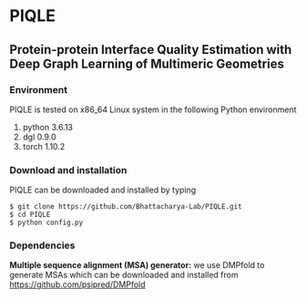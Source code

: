 # PIQLE

<h2>Protein-protein Interface Quality Estimation with Deep Graph Learning of Multimeric Geometries</h2>

### Environment
PIQLE is tested on x86_64 Linux system in the following Python environment<br/>
1. python 3.6.13 <br/>
2. dgl 0.9.0 <br/>
3. torch 1.10.2 <br/>

### Download and installation
PIQLE can be downloaded and installed by typing
```
$ git clone https://github.com/Bhattacharya-Lab/PIQLE.git
$ cd PIQLE
$ python config.py
```

### Dependencies
<b>Multiple sequence alignment (MSA) generator:</b> we use DMPfold to generate MSAs which can be downloaded and installed from<br/>
https://github.com/psipred/DMPfold


